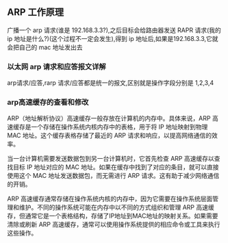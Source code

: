 ## ARP 工作原理
广播一个 arp 请求(谁是 192.168.3.3?),之后目标会给路由器发送 RAPR 请求(我的ip 地址是什么?)(这个过程不一定会发生),得到 ip 地址后,如果是192.168.3.3,它就会把自己的 mac 地址发出去

### 以太网 arp 请求和应答报文详解
arp请求/应答,rarp 请求/应答都是统一的报文,区别就是操作字段分别是 1,2,3,4

### arp高速缓存的查看和修改
ARP（地址解析协议）高速缓存一般存放在计算机的内存中。具体来说，ARP 高速缓存是一个存储在操作系统内核内存中的表格，用于将 IP 地址映射到物理 MAC 地址。这个缓存表格存储了最近的 ARP 请求和响应，以提高网络通信的效率。

当一台计算机需要发送数据包到另一台计算机时，它首先检查 ARP 高速缓存以查找目标 IP 地址对应的 MAC 地址。如果在缓存中找到了对应的条目，就可以直接使用这个 MAC 地址发送数据包，而无需进行 ARP 请求。这有助于减少网络通信的开销。

ARP 高速缓存通常存储在操作系统内核的内存中，因为它需要在操作系统层面管理和维护。不同的操作系统可能在内存中以不同的方式组织和管理 ARP 高速缓存，但通常它是一个表格结构，存储了IP地址到MAC地址的映射关系。如果需要清除或刷新 ARP 高速缓存，通常可以使用操作系统提供的相应命令或工具来执行这些操作。
